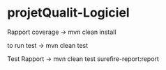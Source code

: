 # projetQualit-Logiciel

Rapport coverage -> mvn clean install

to run test -> mvn clean test

Test Rapport -> mvn clean test surefire-report:report
